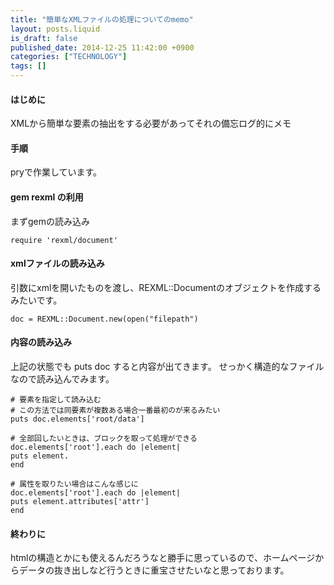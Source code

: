 ```yaml
---
title: "簡単なXMLファイルの処理についてのmemo"
layout: posts.liquid
is_draft: false
published_date: 2014-12-25 11:42:00 +0900
categories: ["TECHNOLOGY"]
tags: []
---
```


#### はじめに
XMLから簡単な要素の抽出をする必要があってそれの備忘ログ的にメモ

#### 手順
pryで作業しています。

#### gem rexml&nbsp;の利用
まずgemの読み込み

    require 'rexml/document'

#### xmlファイルの読み込み
引数にxmlを開いたものを渡し、REXML::Documentのオブジェクトを作成するみたいです。

    doc = REXML::Document.new(open("filepath")

#### 内容の読み込み
上記の状態でも puts doc すると内容が出てきます。 せっかく構造的なファイルなので読み込んでみます。

    # 要素を指定して読み込む
    # この方法では同要素が複数ある場合一番最初のが来るみたい
    puts doc.elements['root/data']
    
    # 全部回したいときは、ブロックを取って処理ができる
    doc.elements['root'].each do |element|
    puts element.
    end
    
    # 属性を取りたい場合はこんな感じに
    doc.elements['root'].each do |element|
    puts element.attributes['attr']
    end

#### 終わりに
htmlの構造とかにも使えるんだろうなと勝手に思っているので、ホームページからデータの抜き出しなど行うときに重宝させたいなと思っております。


